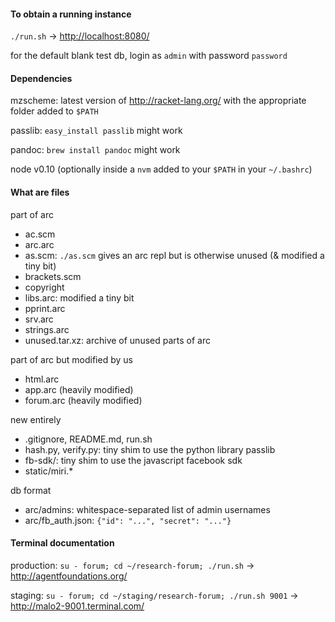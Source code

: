 #### To obtain a running instance

`./run.sh` -> <http://localhost:8080/>

for the default blank test db, login as `admin` with password `password`

#### Dependencies

mzscheme: latest version of http://racket-lang.org/ with the appropriate folder added to `$PATH`

passlib: `easy_install passlib` might work

pandoc: `brew install pandoc` might work

node v0.10 (optionally inside a `nvm` added to your `$PATH` in your `~/.bashrc`)

#### What are files

part of arc

* ac.scm
* arc.arc
* as.scm: `./as.scm` gives an arc repl but is otherwise unused (& modified a tiny bit)
* brackets.scm
* copyright
* libs.arc: modified a tiny bit
* pprint.arc
* srv.arc
* strings.arc
* unused.tar.xz: archive of unused parts of arc

part of arc but modified by us

* html.arc
* app.arc (heavily modified)
* forum.arc (heavily modified)

new entirely

* .gitignore, README.md, run.sh
* hash.py, verify.py: tiny shim to use the python library passlib
* fb-sdk/: tiny shim to use the javascript facebook sdk
* static/miri.*

db format

* arc/admins: whitespace-separated list of admin usernames
* arc/fb_auth.json: `{"id": "...", "secret": "..."}`

#### Terminal documentation

production: `su - forum; cd ~/research-forum; ./run.sh` -> http://agentfoundations.org/

staging: `su - forum; cd ~/staging/research-forum; ./run.sh 9001` -> http://malo2-9001.terminal.com/
